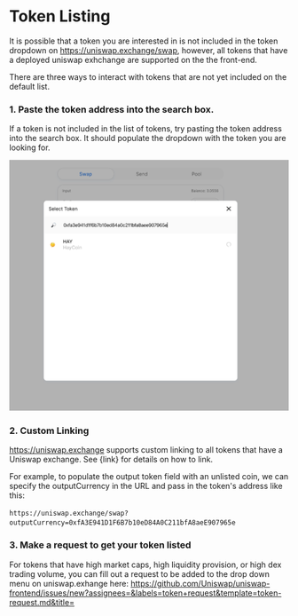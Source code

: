 # Token Listing

It is possible that a token you are interested in is not included in the token dropdown on https://uniswap.exchange/swap, however, all tokens
that have a deployed uniswap exhchange are supported on the the front-end. 

There are three ways to interact with tokens that are not yet included on the default list. 

### 1. Paste the token address into the search box. 

If a token is not included in the list of tokens, try pasting the token address into the search box. It should populate the dropdown with 
the token you are looking for. 

![Foam Iframe Example](../.gitbook/assets/tokenSearch.png)

### 2. Custom Linking 

https://uniswap.exchange supports custom linking to all tokens that have a Uniswap exchange. See {link} for details on how to link.

For example, to populate the output token field with an unlisted coin, we can specify the outputCurrency in the URL and pass in the 
token's address like this: 

```https://uniswap.exchange/swap?outputCurrency=0xfA3E941D1F6B7b10eD84A0C211bfA8aeE907965e```

### 3. Make a request to get your token listed

For tokens that have high market caps, high liquidity provision, or high dex trading volume, you can fill out a request to be added to 
the drop down menu on uniswap.exhange here: https://github.com/Uniswap/uniswap-frontend/issues/new?assignees=&labels=token+request&template=token-request.md&title=
